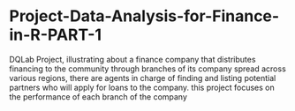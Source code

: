 # Project-Data-Analysis-for-Finance-in-R-PART-1
DQLab Project, illustrating about a finance company that distributes financing to the community through branches of its company spread across various regions, there are agents in charge of finding and listing potential partners who will apply for loans to the company.  this project focuses on the performance of each branch of the company
